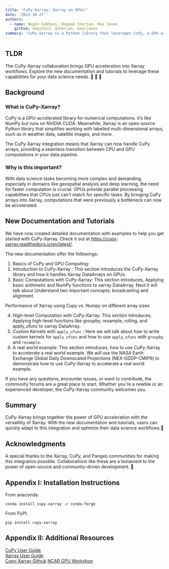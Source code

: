```yaml
---
title: 'CuPy-Xarray: Xarray on GPUs!'
date: '2023-10-27'
authors:
  - name: Negin Sobhani, Deepak Cherian, Max Jones
    github: negin513, dcherian, maxrjones
summary: 'CuPy-Xarray is a Python library that leverages CuPy, a GPU array library, and Xarray, a library for multi-dimensional labeled array computations, to enable fast and efficient data processing on GPUs.'
---
```


## TLDR
The CuPy-Xarray collaboration brings GPU acceleration into Xarray workflows. Explore the new documentation and tutorials to leverage these capabilities for your data science needs. 🎉 🥳 🚀

## Background
### What is CuPy-Xarray?
CuPy is a GPU-accelerated library for numerical computations. It’s like NumPy but runs on NVIDIA CUDA. Meanwhile, Xarray is an open-source Python library that simplifies working with labelled multi-dimensional arrays, such as in weather data, satellite images, and more.

The CuPy-Xarray integration means that Xarray can now handle CuPy arrays, providing a seamless transition between CPU and GPU computations in your data pipeline.

### Why is this important?
With data science tasks becoming more complex and demanding, especially in domains like geospatial analysis and deep learning, the need for faster computation is crucial. GPUs provide parallel processing capabilities that CPUs just can't match for specific tasks. By bringing CuPy arrays into Xarray, computations that were previously a bottleneck can now be accelerated.

## New Documentation and Tutorials
We have now created detailed documentation with examples to help you get started with CuPy-Xarray. Check it out at https://cupy-xarray.readthedocs.io/en/latest/.

The new documentation offer the followings: 

1. Basics of CuPy and GPU Computing: 
2. Introduction to CuPy-Xarray : This section introduces the CuPy-Xarray library and how it handles Xarray DataArrays on GPUs.
3. Basic Computations with CuPy-Xarray: This section introduces, Applying basic arithmetic and NumPy functions to xarray DataArray. Next it will talk about Understand two important concepts: broadcasting and alignment.

Performance of Xarray using Cupy vs. Numpy on different array sizes

4. High-level Computation with CuPy-Xarray: This section introduces, Applying high-level functions like groupby, resample, rolling, and apply_ufunc to xarray DataArray. 
5. Custom Kernels with `apply_ufunc` : Here we will talk about how to write custom kernels for `apply_ufunc` and how to use `apply_ufunc` with `groupby` and `resample`.
6. A real world example: This section introduces, how to use CuPy-Xarray to accelerate a real world example. We will use the NASA Earth Exchange Global Daily Downscaled Projections (NEX-GDDP-CMIP6) to demonstrate how to use CuPy-Xarray to accelerate a real world example.

If you have any questions, encounter issues, or want to contribute, the community forums are a great place to start. Whether you're a newbie or an experienced developer, the CuPy-Xarray community welcomes you.

## Summary
CuPy-Xarray brings together the power of GPU acceleration with the versatility of Xarray. With the new documentation and tutorials, users can quickly adapt to this integration and optimize their data science workflows.🚀

## Acknowledgments
A special thanks to the Xarray, CuPy, and Pangeo communities for making this integration possible. Collaborations like these are a testament to the power of open-source and community-driven development. 💪

## Appendix I: Installation Instructions
From anaconda:
```shell
conda install cupy-xarray -c conda-forge
```
From PyPI:
```shell
pip install cupy-xarray
```
## Appendix II: Additional Resources

[CuPy User Guide](https://docs.cupy.dev/en/stable/user_guide/index.html)  
[Xarray User Guide](https://docs.xarray.dev/en/stable/user-guide/index.html)  
[Cupy-Xarray Github](https://github.com/xarray-contrib/cupy-xarray.git) 
[NCAR GPU Workshop](https://github.com/NCAR/GPU_workshop)